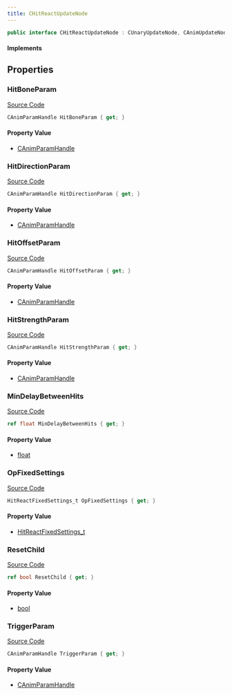 ```yaml
---
title: CHitReactUpdateNode
---
```


```csharp
public interface CHitReactUpdateNode : CUnaryUpdateNode, CAnimUpdateNodeBase, ISchemaClass<CAnimUpdateNodeBase>, ISchemaClass<CUnaryUpdateNode>, ISchemaClass<CHitReactUpdateNode>, ISchemaField, ISchemaClass, INativeHandle
```

#### Implements

## Properties

### HitBoneParam

[Source Code](https://github.com/swiftly-solution/swiftlys2/blob/main/managed/src/SwiftlyS2.Generated/Schemas/Interfaces/CHitReactUpdateNode.cs#L21)

```csharp
CAnimParamHandle HitBoneParam { get; }
```

#### Property Value

- [CAnimParamHandle](/docs/api/shared/schemadefinitions/canimparamhandle)

### HitDirectionParam

[Source Code](https://github.com/swiftly-solution/swiftlys2/blob/main/managed/src/SwiftlyS2.Generated/Schemas/Interfaces/CHitReactUpdateNode.cs#L25)

```csharp
CAnimParamHandle HitDirectionParam { get; }
```

#### Property Value

- [CAnimParamHandle](/docs/api/shared/schemadefinitions/canimparamhandle)

### HitOffsetParam

[Source Code](https://github.com/swiftly-solution/swiftlys2/blob/main/managed/src/SwiftlyS2.Generated/Schemas/Interfaces/CHitReactUpdateNode.cs#L23)

```csharp
CAnimParamHandle HitOffsetParam { get; }
```

#### Property Value

- [CAnimParamHandle](/docs/api/shared/schemadefinitions/canimparamhandle)

### HitStrengthParam

[Source Code](https://github.com/swiftly-solution/swiftlys2/blob/main/managed/src/SwiftlyS2.Generated/Schemas/Interfaces/CHitReactUpdateNode.cs#L27)

```csharp
CAnimParamHandle HitStrengthParam { get; }
```

#### Property Value

- [CAnimParamHandle](/docs/api/shared/schemadefinitions/canimparamhandle)

### MinDelayBetweenHits

[Source Code](https://github.com/swiftly-solution/swiftlys2/blob/main/managed/src/SwiftlyS2.Generated/Schemas/Interfaces/CHitReactUpdateNode.cs#L29)

```csharp
ref float MinDelayBetweenHits { get; }
```

#### Property Value

- [float](https://learn.microsoft.com/dotnet/api/system.single)

### OpFixedSettings

[Source Code](https://github.com/swiftly-solution/swiftlys2/blob/main/managed/src/SwiftlyS2.Generated/Schemas/Interfaces/CHitReactUpdateNode.cs#L17)

```csharp
HitReactFixedSettings_t OpFixedSettings { get; }
```

#### Property Value

- [HitReactFixedSettings_t](/docs/api/shared/schemadefinitions/hitreactfixedsettings_t)

### ResetChild

[Source Code](https://github.com/swiftly-solution/swiftlys2/blob/main/managed/src/SwiftlyS2.Generated/Schemas/Interfaces/CHitReactUpdateNode.cs#L31)

```csharp
ref bool ResetChild { get; }
```

#### Property Value

- [bool](https://learn.microsoft.com/dotnet/api/system.boolean)

### TriggerParam

[Source Code](https://github.com/swiftly-solution/swiftlys2/blob/main/managed/src/SwiftlyS2.Generated/Schemas/Interfaces/CHitReactUpdateNode.cs#L19)

```csharp
CAnimParamHandle TriggerParam { get; }
```

#### Property Value

- [CAnimParamHandle](/docs/api/shared/schemadefinitions/canimparamhandle)

